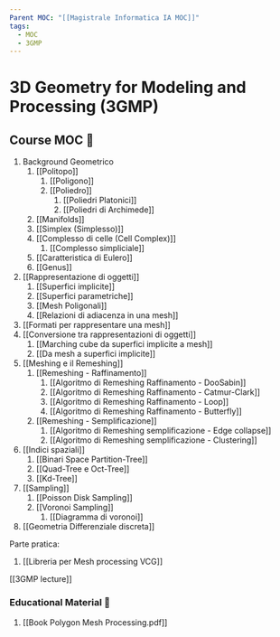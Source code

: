 ```yaml
---
Parent MOC: "[[Magistrale Informatica IA MOC]]"
tags:
  - MOC
  - 3GMP
---
```

# 3D Geometry for Modeling and Processing (3GMP)


## Course MOC  📒
1. Background Geometrico
	1. [[Politopo]]
		1. [[Poligono]]
		2. [[Poliedro]]
			1. [[Poliedri Platonici]]
			2. [[Poliedri di Archimede]]
	2. [[Manifolds]]
	3. [[Simplex (Simplesso)]]
	4. [[Complesso di celle (Cell Complex)]]
		1. [[Complesso simpliciale]]
	5. [[Caratteristica di Eulero]]
	6. [[Genus]]
2. [[Rappresentazione di oggetti]]
	1. [[Superfici implicite]]
	2. [[Superfici parametriche]]
	3. [[Mesh Poligonali]]
	4. [[Relazioni di adiacenza in una mesh]]
3. [[Formati per rappresentare una mesh]]
4. [[Conversione tra rappresentazioni di oggetti]]
	1. [[Marching cube da superfici implicite a mesh]]
	2. [[Da mesh a superfici implicite]]
5. [[Meshing e il Remeshing]]
	1. [[Remeshing - Raffinamento]] 
		1. [[Algoritmo di Remeshing Raffinamento - DooSabin]]
		2. [[Algoritmo di Remeshing Raffinamento - Catmur-Clark]]
		3. [[Algoritmo di Remeshing Raffinamento - Loop]]
		4. [[Algoritmo di Remeshing Raffinamento - Butterfly]]
	2. [[Remeshing - Semplificazione]]
		1. [[Algoritmo di Remeshing semplificazione - Edge collapse]]
		2. [[Algoritmo di Remeshing semplificazione - Clustering]]
6. [[Indici spaziali]]
	1. [[Binari Space Partition-Tree]]
	2. [[Quad-Tree e Oct-Tree]]
	3. [[Kd-Tree]]
7. [[Sampling]]
	1. [[Poisson Disk Sampling]]
	2. [[Voronoi Sampling]]
		1. [[Diagramma di voronoi]]
8. [[Geometria Differenziale discreta]]

Parte pratica:
1. [[Libreria per Mesh processing VCG]]


[[3GMP lecture]]
### Educational Material 🧱
1. [[Book Polygon Mesh Processing.pdf]]



